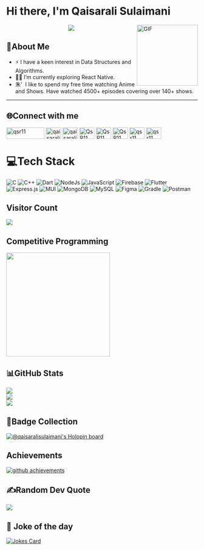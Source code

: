 # Hi there, I'm Qaisarali Sulaimani
<img align="right" alt="GIF" height="160px" src="https://media.giphy.com/media/QUKqSLmE7vmZP2PkZk/giphy.gif" />

<p align="center">
  <a href="https://github.com/DenverCoder1/readme-typing-svg"><img src="https://readme-typing-svg.herokuapp.com/?lines=Welcome+to+my+profile;Enthusiast+Competitive+Programmer;IT+Engineering+Student;Anime+Binger&font=Fira%20Code&center=true&width=440&height=45&color=00FFFF.&vCenter=true&size=22"></a>
</p>

## 💫About Me

- ⚡ I have a keen interest in Data Structures and Algorithms.
- 👨‍💻 I’m currently exploring React Native.
- 朱'&nbsp; I like to spend my free time watching Anime and Shows. Have watched 4500+ episodes covering over 140+ shows.

---



## 🌐Connect with me
<p align="left">
<a href="https://instagram.com/qsr002" target="blank"><img align="center" src="https://img.shields.io/badge/Instagram-%23E4405F.svg?logo=Instagram&logoColor=white" alt="qsr11" height="30" width="100" /></a>  
<a href="https://www.linkedin.com/in/qaisarali-sulaimani" target="blank"><img align="center" src="https://raw.githubusercontent.com/rahuldkjain/github-profile-readme-generator/master/src/images/icons/Social/linked-in-alt.svg" alt="qaisarali-sulaimani" height="30" width="40" /></a>
<a href="https://www.codechef.com/users/qaisarali" target="blank"><img align="center" src="https://cdn.jsdelivr.net/npm/simple-icons@3.1.0/icons/codechef.svg" alt="qaisarali" height="30" width="40" /></a>
<a href="https://codeforces.com/profile/QsR11" target="blank"><img align="center" src="https://raw.githubusercontent.com/rahuldkjain/github-profile-readme-generator/master/src/images/icons/Social/codeforces.svg" alt="QsR11" height="30" width="40" /></a>
<a href="https://www.leetcode.com/QsR11" target="blank"><img align="center" src="https://raw.githubusercontent.com/rahuldkjain/github-profile-readme-generator/master/src/images/icons/Social/leet-code.svg" alt="QsR11" height="30" width="40" /></a>
<a href="https://atcoder.jp/users/QsR11?lang=en" target="blank"><img align="center" src="https://img.atcoder.jp/assets/top/img/logo_bk.svg" alt="QsR11" height="30" width="40" /></a>
<a href="https://auth.geeksforgeeks.org/user/qsr11" target="blank"><img align="center" src="https://img.icons8.com/color/48/null/GeeksforGeeks.png" alt="qsr11" height="30" width="40" /></a>  
<a href="https://tvtime.com/r/1ZU5Q" target="_blank"><img align="center" src="https://play-lh.googleusercontent.com/wWoF0UMsnbJfBs2GahiNr3vpJjxAzfzc_GbgZrQWjNGRFFOY4z1Ky2-J0I1km-m1HQ=w220-rw" alt="qsr11" height="30" width="40" /></a>  
</p>


# 💻Tech Stack
![C](https://img.shields.io/badge/c-%2300599C.svg?style=plastic&logo=c&logoColor=white) ![C++](https://img.shields.io/badge/c++-%2300599C.svg?style=plastic&logo=c%2B%2B&logoColor=white) ![Dart](https://img.shields.io/badge/dart-%230175C2.svg?style=plastic&logo=dart&logoColor=white) ![NodeJs](https://img.shields.io/badge/Node.js-339933.svg?style=plastic&logo=Node.js&logoColor=white) ![JavaScript](https://img.shields.io/badge/javascript-%23323330.svg?style=plastic&logo=javascript&logoColor=%23F7DF1E) ![Firebase](https://img.shields.io/badge/firebase-%23039BE5.svg?style=plastic&logo=firebase) ![Flutter](https://img.shields.io/badge/Flutter-%2302569B.svg?style=plastic&logo=Flutter&logoColor=white) ![Express.js](https://img.shields.io/badge/express.js-%23404d59.svg?style=plastic&logo=express&logoColor=%2361DAFB) ![MUI](https://img.shields.io/badge/MUI-%230081CB.svg?style=plastic&logo=material-ui&logoColor=white) ![MongoDB](https://img.shields.io/badge/MongoDB-%234ea94b.svg?style=plastic&logo=mongodb&logoColor=white) ![MySQL](https://img.shields.io/badge/mysql-%2300f.svg?style=plastic&logo=mysql&logoColor=white) 	![Figma](https://img.shields.io/badge/figma-%23F24E1E.svg?style=plastic&logo=figma&logoColor=white) ![Gradle](https://img.shields.io/badge/Gradle-02303A.svg?style=plastic&logo=Gradle&logoColor=white) ![Postman](https://img.shields.io/badge/Postman-FF6C37?style=plastic&logo=postman&logoColor=white)

## Visitor Count
<p align="left"> 
  <img src="https://profile-counter.glitch.me/Qaisarali-Sulaimani/count.svg" />
</p>

## Competitive Programming
<p float="center">
<img height="273em" src="https://leetcard.jacoblin.cool/QsR11?theme=light&font=Karma&ext=contest" />
</p>
 
## 📊GitHub Stats
![](https://github-readme-stats.vercel.app/api?username=Qaisarali-Sulaimani&theme=midnight-purple&hide_border=true&include_all_commits=true&count_private=true)<br/>
![](https://github-readme-streak-stats.herokuapp.com/?user=Qaisarali-Sulaimani&theme=midnight-purple&hide_border=true)<br/>
![](https://github-readme-stats.vercel.app/api/top-langs/?username=Qaisarali-Sulaimani&theme=midnight-purple&hide_border=true&include_all_commits=true&count_private=true&layout=compact)

<!-- Proudly created with GPRM ( https://gprm.itsvg.in ) -->
## 🌟Badge Collection
[![@qaisaralisulaimani's Holopin board](https://holopin.me/qaisaralisulaimani)](https://holopin.io/@qaisaralisulaimani)

## Achievements
<a href="https://github.com/ryo-ma/github-profile-trophy">
    <img alt="github achievements" src="https://github-profile-trophy.vercel.app/?username=Qaisarali-Sulaimani&theme=darkhub&no-frame=true&column=7">
</a>
 
## ✍️Random Dev Quote
![](https://quotes-github-readme.vercel.app/api?type=horizontal&theme=catppuccin_mocha)
 <a target="_blank" href="https://icons8.com/icon/AbQBhN9v62Ob/geeksforgeeks"></a>
 
## :zany_face: Joke of the day
<a href="https://github.com/ABSphreak/readme-jokes">
   <img src="https://readme-jokes.vercel.app/api?theme=tokyonight&hideBorder" alt="Jokes Card" />
</a>

